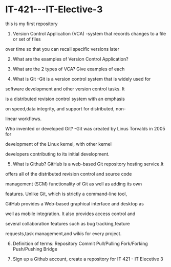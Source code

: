 # IT-421---IT-Elective-3
this is my first repository


1. Version Control Application (VCA)
	-system that records changes to a file or set of files 		

over time so that you can recall specific versions later

2. What are the examples of Version Control Application?
	
3. What are the 2 types of VCA? Give examples of each

4. What is Git
	-Git is a version control system that is widely used for 	

software development and other version control tasks. It 	

is a distributed revision control system with an emphasis 	

on speed,data integrity, and support for distributed, 	non-

linear workflows.

   Who invented or developed Git?
	-Git was created by Linus Torvalds in 2005 for 	

development of the Linux kernel, with other kernel 	

developers contributing to its initial development.

5. What is Github?
	GitHub is a web-based Git repository hosting service.It 

offers all of the distributed revision control and source code 

management (SCM) functionality of Git as well as adding its own 

features. Unlike Git, which is strictly a command-line tool, 

GitHub provides a Web-based graphical interface and desktop as 

well as mobile integration. It also provides access control and 

several collaboration features such as bug tracking,feature 

requests,task management,and wikis for every project.
	
6. Definition of terms:
	Repository
	Commit
	Pull/Pulling
	Fork/Forking
	Push/Pushing
	Bridge

7. Sign up a Github account, create a repository for
   IT 421 - IT Elecetive 3
